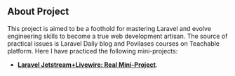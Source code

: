 [comment]: <> (<p align="center"><a href="https://laravel.com" target="_blank"><img src="https://raw.githubusercontent.com/laravel/art/master/logo-lockup/5%20SVG/2%20CMYK/1%20Full%20Color/laravel-logolockup-cmyk-red.svg" width="400"></a></p>)

## About Project

This project is aimed to be a foothold for mastering Laravel and evolve engineering skills to become a true web development artisan. The source of practical issues is Laravel Daily blog and Povilases courses on Teachable platform. Here I have practiced the following mini-projects:

- **[Laravel Jetstream+Livewire: Real Mini-Project](https://laraveldaily.teachable.com/courses/enrolled/1303654)**.

